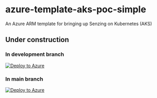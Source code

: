 # azure-template-aks-poc-simple
An Azure ARM template for bringing up Senzing on Kubernetes (AKS)

## Under construction

### In development branch

[![Deploy to Azure](https://aka.ms/deploytoazurebutton)](https://portal.azure.com/#create/Microsoft.Template/uri/https%3A%2F%2Fraw.githubusercontent.com%2FSenzing%2Fazure-template-aks-poc-simple%2Fissue-3.dockter.1%2Fmain.json)

### In main branch

[![Deploy to Azure](https://aka.ms/deploytoazurebutton)](https://portal.azure.com/#create/Microsoft.Template/uri/https%3A%2F%2Fraw.githubusercontent.com%2FSenzing%2Fazure-template-aks-poc-simple%2Fmain%2Fmain.json)
